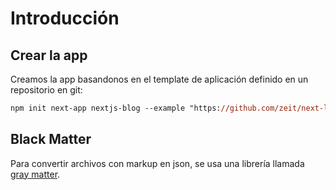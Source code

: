 # Introducción

## Crear la app

Creamos la app basandonos en el template de aplicación definido en un repositorio en git:

```ps
npm init next-app nextjs-blog --example "https://github.com/zeit/next-learn-starter/tree/master/learn-starter"
```

## Black Matter

Para convertir archivos con markup en json, se usa una librería llamada [gray matter](https://github.com/jonschlinkert/gray-matter).